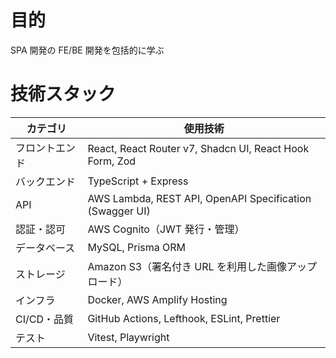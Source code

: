 # 目的

SPA 開発の FE/BE 開発を包括的に学ぶ

# 技術スタック

| カテゴリ       | 使用技術                                                 |
| -------------- | -------------------------------------------------------- |
| フロントエンド | React, React Router v7, Shadcn UI, React Hook Form, Zod  |
| バックエンド   | TypeScript + Express                                     |
| API            | AWS Lambda, REST API, OpenAPI Specification (Swagger UI) |
| 認証・認可     | AWS Cognito（JWT 発行・管理）                            |
| データベース   | MySQL, Prisma ORM                                        |
| ストレージ     | Amazon S3（署名付き URL を利用した画像アップロード）     |
| インフラ       | Docker, AWS Amplify Hosting                              |
| CI/CD・品質    | GitHub Actions, Lefthook, ESLint, Prettier               |
| テスト         | Vitest, Playwright                                       |
